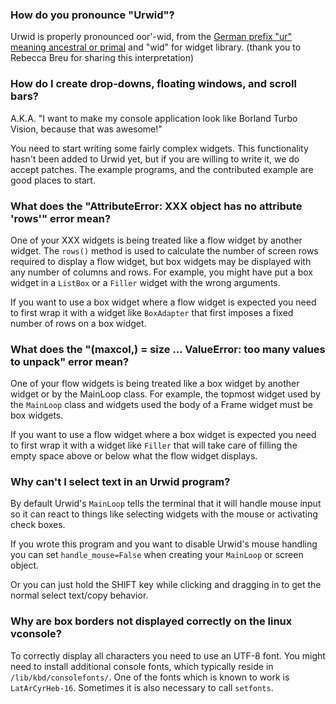 ### How do you pronounce "Urwid"?

Urwid is properly pronounced oor'-wid, from the [German prefix "ur" meaning ancestral or primal](http://lists.excess.org/pipermail/urwid/2008-September/000556.html) and "wid" for widget library. (thank you to Rebecca Breu for sharing this interpretation)

### How do I create drop-downs, floating windows, and scroll bars?

A.K.A. "I want to make my console application look like Borland Turbo Vision, because that was awesome!"

You need to start writing some fairly complex widgets. This functionality hasn't been added to Urwid yet, but if you are willing to write it, we do accept patches. The example programs, and the contributed example are good places to start.

### What does the "AttributeError: XXX object has no attribute 'rows'" error mean?

One of your XXX widgets is being treated like a flow widget by another widget. The `rows()` method is used to calculate the number of screen rows required to display a flow widget, but box widgets may be displayed with any number of columns and rows. For example, you might have put a box widget in a `ListBox` or a `Filler` widget with the wrong arguments.

If you want to use a box widget where a flow widget is expected you need to first wrap it with a widget like `BoxAdapter` that first imposes a fixed number of rows on a box widget.

### What does the "(maxcol,) = size ... ValueError: too many values to unpack" error mean?

One of your flow widgets is being treated like a box widget by another widget or by the MainLoop class. For example, the topmost widget used by the `MainLoop` class and widgets used the body of a Frame widget must be box widgets.

If you want to use a flow widget where a box widget is expected you need to first wrap it with a widget like `Filler` that will take care of filling the empty space above or below what the flow widget displays.

### Why can't I select text in an Urwid program?

By default Urwid's `MainLoop` tells the terminal that it will handle mouse input so it can react to things like selecting widgets with the mouse or activating check boxes.

If you wrote this program and you want to disable Urwid's mouse handling you can set `handle_mouse=False` when creating your `MainLoop` or screen object.

Or you can just hold the SHIFT key while clicking and dragging in to get the normal select text/copy behavior.

### Why are box borders not displayed correctly on the linux vconsole?

To correctly display all characters you need to use an UTF-8 font. You might need to install additional console fonts, which typically reside in `/lib/kbd/consolefonts/`. One of the fonts which is known to work is `LatArCyrHeb-16`.
Sometimes it is also necessary to call `setfonts`.